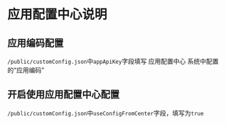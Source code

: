 # 应用配置中心说明

## 应用编码配置

`/public/customConfig.json`中`appApiKey`字段填写 应用配置中心 系统中配置的“应用编码”

## 开启使用应用配置中心配置

`/public/customConfig.json`中`useConfigFromCenter`字段，填写为`true`
